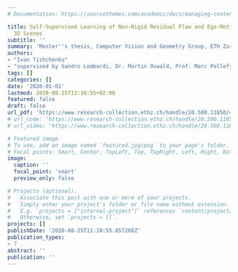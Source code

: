 ```yaml
---
# Documentation: https://sourcethemes.com/academic/docs/managing-content/

title: Self-Supervised Learning of Non-Rigid Residual Flow and Ego-Motion in Dynamic
  3D Scenes
subtitle: ''
summary: 'Master''s thesis, Computer Vision and Geometry Group, ETH Zurich'
authors:
- "Ivan Tishchenko" 
- "supervised by Sandro Lombardi, Dr. Martin Oswald, Prof. Marc Pollefyes"
tags: []
categories: []
date: '2020-01-01'
lastmod: 2020-08-25T13:10:55+02:00
featured: false
draft: false
url_pdf: 'https://www.research-collection.ethz.ch/handle/20.500.11850/431668'
# url_code: 'https://www.research-collection.ethz.ch/handle/20.500.11850/431668'
# url_video: 'https://www.research-collection.ethz.ch/handle/20.500.11850/431668'

# Featured image
# To use, add an image named `featured.jpg/png` to your page's folder.
# Focal points: Smart, Center, TopLeft, Top, TopRight, Left, Right, BottomLeft, Bottom, BottomRight.
image:
  caption: ''
  focal_point: 'smart'
  preview_only: false

# Projects (optional).
#   Associate this post with one or more of your projects.
#   Simply enter your project's folder or file name without extension.
#   E.g. `projects = ["internal-project"]` references `content/project/deep-learning/index.md`.
#   Otherwise, set `projects = []`.
projects: []
publishDate: '2020-08-25T11:10:55.857208Z'
publication_types:
- 7
abstract: ''
publication: ''
---
```


